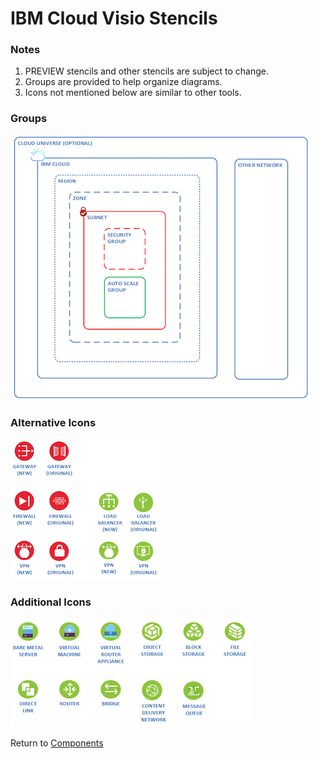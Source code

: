 # IBM Cloud Visio Stencils

### Notes

1. PREVIEW stencils and other stencils are subject to change.
2. Groups are provided to help organize diagrams.
3. Icons not mentioned below are similar to other tools.

### Groups

![Groups](/images/groups.png)

### Alternative Icons 

![RedesignedIcons](/images/redesignedicons.png)

### Additional Icons

![NewIcons](/images/newicons.png)

Return to [Components](/README.md)
